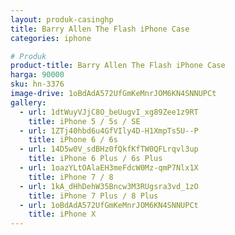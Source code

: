 ```yaml
---
layout: produk-casinghp
title: Barry Allen The Flash iPhone Case
categories: iphone

# Produk
product-title: Barry Allen The Flash iPhone Case
harga: 90000
sku: hn-3376
image-drive: 1oBdAdA572UfGmKeMnrJOM6KN4SNNUPCt
gallery:
  - url: 1dtWuyVJjC8O_beUugvI_xg89Zee1z9RT
    title: iPhone 5 / 5s / SE
  - url: 1ZTj40hbd6u4GfVIly4D-H1XmpTs5U--P
    title: iPhone 6 / 6s
  - url: 14D5w0V_sdBHz0fQkfKfTW0QFLrqvl3up
    title: iPhone 6 Plus / 6s Plus
  - url: 1oazYLtOAlaEH3meFdcW0Mz-qmP7Nlx1X
    title: iPhone 7 / 8
  - url: 1kA_dHhDehW35Bncw3M3RUgsra3vd_1zO
    title: iPhone 7 Plus / 8 Plus
  - url: 1oBdAdA572UfGmKeMnrJOM6KN4SNNUPCt
    title: iPhone X
---
```

